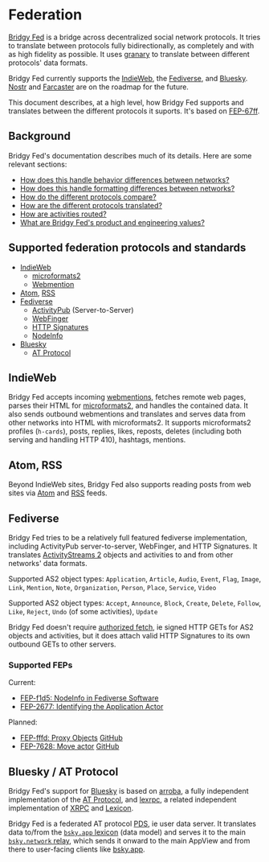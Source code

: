 # Federation

[Bridgy Fed](https://fed.brid.gy/) is a bridge across decentralized social network protocols. It tries to translate between protocols fully bidirectionally, as completely and with as high fidelity as possible. It uses [granary](https://granary.io/) to translate between different protocols' data formats.

Bridgy Fed currently supports the [IndieWeb](https://indieweb.org/), the [Fediverse](https://en.wikipedia.org/wiki/Fediverse), and [Bluesky](https://bsky.social/). [Nostr](https://nostr.com/) and [Farcaster](https://www.farcaster.xyz/) are on the roadmap for the future.

This document describes, at a high level, how Bridgy Fed supports and translates between the different protocols it suports. It's based on [FEP-67ff](https://codeberg.org/silverpill/feps/src/branch/main/67ff/fep-67ff.md).


## Background

Bridgy Fed's documentation describes much of its details. Here are some relevant sections:

* [How does this handle behavior differences between networks?](https://fed.brid.gy/docs#behavior-mismatches)
* [How does this handle formatting differences between networks?](https://fed.brid.gy/docs#format-mismatches)
* [How do the different protocols compare?](https://fed.brid.gy/docs#compare)
* [How are the different protocols translated?](https://fed.brid.gy/docs#translate)
* [How are activities routed?](https://fed.brid.gy/docs#router)
* [What are Bridgy Fed's product and engineering values?](https://fed.brid.gy/docs#values)


## Supported federation protocols and standards

* [IndieWeb](https://indieweb.org/)
  * [microformats2](https://microformats.org/wiki/microformats2)
  * [Webmention](https://webmention.net/)
* [Atom](http://www.atomenabled.org/), [RSS](https://www.rssboard.org/)
* [Fediverse](https://en.wikipedia.org/wiki/Fediverse)
  * [ActivityPub](https://www.w3.org/TR/activitypub/) (Server-to-Server)
  * [WebFinger](https://webfinger.net/)
  * [HTTP Signatures](https://swicg.github.io/activitypub-http-signature/)
  * [NodeInfo](https://nodeinfo.diaspora.software/)
* [Bluesky](https://bsky.social/)
  * [AT Protocol](https://atproto.com/)


## IndieWeb

Bridgy Fed accepts incoming [webmentions](https://webmention.net/), fetches remote web pages, parses their HTML for [microformats2](https://microformats.org/wiki/microformats2), and handles the contained data. It also sends outbound webmentions and translates and serves data from other networks into HTML with microformats2. It supports microformats2 profiles (`h-cards`), posts, replies, likes, reposts, deletes (including both serving and handling HTTP 410), hashtags, mentions.


## Atom, RSS

Beyond IndieWeb sites, Bridgy Fed also supports reading posts from web sites via [Atom](http://www.atomenabled.org/) and [RSS](https://www.rssboard.org/) feeds.


## Fediverse

Bridgy Fed tries to be a relatively full featured fediverse implementation, including ActivityPub server-to-server, WebFinger, and HTTP Signatures. It translates [ActivityStreams 2](https://www.w3.org/TR/activitystreams-core/) objects and activities to and from other networks' data formats.

Supported AS2 object types: `Application`, `Article`, `Audio`, `Event`, `Flag`, `Image`, `Link`, `Mention`, `Note`, `Organization`, `Person`, `Place`, `Service`, `Video`

Supported AS2 object types: `Accept`, `Announce`, `Block`, `Create`, `Delete`, `Follow`, `Like`, `Reject`, `Undo` (of some activities), `Update`

Bridgy Fed doesn't require [authorized fetch](https://www.w3.org/wiki/ActivityPub/Primer/Authentication_Authorization#Authorized_fetch), ie signed HTTP GETs for AS2 objects and activities, but it does attach valid HTTP Signatures to its own outbound GETs to other servers.


### Supported FEPs

Current:

* [FEP-f1d5: NodeInfo in Fediverse Software](https://codeberg.org/fediverse/fep/src/branch/main/fep/f1d5/fep-f1d5.md)
* [FEP-2677: Identifying the Application Actor](https://codeberg.org/fediverse/fep/src/branch/main/fep/2677/fep-2677.md)

Planned:

* [FEP-fffd: Proxy Objects](https://codeberg.org/fediverse/fep/src/branch/main/fep/fffd/fep-fffd.md) [GitHub](https://github.com/snarfed/bridgy-fed/issues/543)
* [FEP-7628: Move actor](https://codeberg.org/fediverse/fep/src/branch/main/fep/7628/fep-7628.md) [GitHub](https://github.com/snarfed/bridgy-fed/issues/330)


## Bluesky / AT Protocol

Bridgy Fed's support for [Bluesky](https://bsky.social/) is based on [arroba](https://arroba.readthedocs.io/), a fully independent implementation of the [AT Protocol](https://atproto.com/), and [lexrpc](https://lexrpc.readthedocs.io/), a related independent implementation of [XRPC](https://atproto.com/specs/xrpc) and [Lexicon](https://atproto.com/guides/lexicon).

Bridgy Fed is a federated AT protocol [PDS](https://atproto.com/guides/overview#federation), ie user data server. It translates data to/from the [`bsky.app` lexicon](https://atproto.com/guides/overview#interoperation) (data model) and serves it to the main [`bsky.network` relay](https://docs.bsky.app/docs/advanced-guides/federation-architecture), which sends it onward to the main AppView and from there to user-facing clients like [bsky.app](https://bsky.app/).
